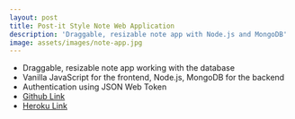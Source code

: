 ```yaml
---
layout: post
title: Post-it Style Note Web Application
description: 'Draggable, resizable note app with Node.js and MongoDB'
image: assets/images/note-app.jpg
---
```

- Draggable, resizable note app working with the database
- Vanilla JavaScript for the frontend, Node.js, MongoDB for the backend
- Authentication using JSON Web Token  
- [Github Link](https://github.com/sijoonlee/note-app)  
- [Heroku Link](https://sijoon-note-app.herokuapp.com/)  

